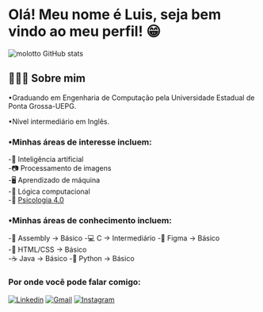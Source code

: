

# **Olá! Meu nome é Luis, seja bem vindo ao meu perfil!** 😁

![molotto GitHub stats](https://github-readme-stats.vercel.app/api?username=molotto&theme=midnight-purple&show_icons=true)

[//]: # "![Top Langs](https://github-readme-stats.vercel.app/api/top-langs/?username=molotto&layout=compact)"


## 👨🏻‍💻 **Sobre mim**

•Graduando em Engenharia de Computação pela Universidade Estadual de Ponta Grossa-UEPG.

•Nível intermediário em Inglês.

### •Minhas áreas de interesse incluem:
    
   -🤖 Inteligência artificial  
   -📷 Processamento de imagens  
   -🖥️ Aprendizado de máquina  
   -📝 Lógica computacional  
   -🧠 [Psicologia 4.0](https://digital.unesc.net/blog/psicologia-4.0#:~:text=A%20tecnologia%20tem%20permitido%20que,a%20necessidade%20de%20deslocamento%20f%C3%ADsico.)


### •Minhas áreas de conhecimento incluem:
 
-💾 Assembly -> Básico
-💻 C -> Intermediário 
-🎨 Figma -> Básico  
-🚀 HTML/CSS -> Básico  
-☕️ Java -> Básico
-🐍 Python -> Básico




### Por onde você pode falar comigo:

[![Linkedin](https://img.shields.io/badge/LinkedIn-0077B5?style=for-the-badge&logo=linkedin&logoColor=white)](www.linkedin.com/in/luismolotto)
[![Gmail](https://img.shields.io/badge/Gmail-D14836?style=for-the-badge&logo=gmail&logoColor=white)](molotto.luis@gmail.com)
[![Instagram](https://img.shields.io/badge/Instagram-E4405F?style=for-the-badge&logo=instagram&logoColor=white)](https://www.instagram.com/molotto_luis/)

